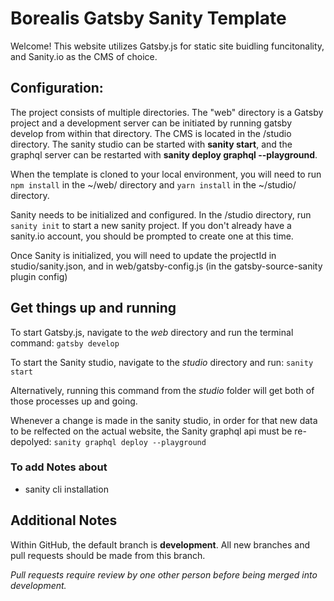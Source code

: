 # Borealis Gatsby Sanity Template

Welcome! This website utilizes Gatsby.js for static site buidling funcitonality, and Sanity.io as the CMS of choice.

## Configuration:

The project consists of multiple directories. The "web" directory is a Gatsby project and a development server can be initiated by running gatsby develop from within that directory. The CMS is located in the /studio directory. The sanity studio can be started with <b>sanity start</b>, and the graphql server can be restarted with <b>sanity deploy graphql --playground</b>.

When the template is cloned to your local environment, you will need to run `npm install` in the ~/web/ directory and `yarn install` in the ~/studio/ directory.

Sanity needs to be initialized and configured. In the /studio directory, run `sanity init` to start a new sanity project. If you don't already have a sanity.io account, you should be prompted to create one at this time.

Once Sanity is initialized, you will need to update the projectId in studio/sanity.json, and in web/gatsby-config.js (in the gatsby-source-sanity plugin config)

## Get things up and running

To start Gatsby.js, navigate to the _web_ directory and run the terminal command:
`gatsby develop`

To start the Sanity studio, navigate to the _studio_ directory and run:
`sanity start`

Alternatively, running this command from the _studio_ folder will get both of those processes up and going.

Whenever a change is made in the sanity studio, in order for that new data to be relfected on the actual website, the Sanity graphql api must be re-depolyed:
`sanity graphql deploy --playground`

### To add Notes about

- sanity cli installation

## Additional Notes

Within GitHub, the default branch is **development**. All new branches and pull requests should be made from this branch.

_Pull requests require review by one other person before being merged into development._
